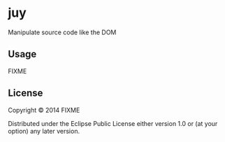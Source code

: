 # juy

Manipulate source code like the DOM

## Usage

FIXME

## License

Copyright © 2014 FIXME

Distributed under the Eclipse Public License either version 1.0 or (at
your option) any later version.
